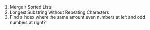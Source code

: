 1. Merge k Sorted Lists 
2. Longest Substring Without Repeating Characters
3. Find a index where the same amount even numbers at left and odd numbers at right?